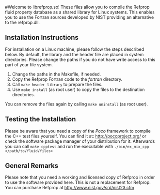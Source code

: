 
#Welcome to librefprop.so!
These files allow you to compile the Refprop fluid property database as a shared library for Linux systems. This enables you to use the Fortran sources developed by NIST providing an alternative to the refprop.dll. 

## Installation Instructions
For installation on a Linux machine, please follow the steps described below. By default, the library and the header file are placed in system directories. Please change the paths if you do not have write access to this part of your file system. 

1.  Change the paths in the Makefile, if needed.
2.  Copy the Refprop Fortran code to the *fortran* directory.
3.  Call `make header library` to prepare the files. 
4.  Use `make install` (as root user) to copy the files to the destination directories.

You can remove the files again by calling `make uninstall` (as root user). 

## Testing the Installation
Please be aware that you need a copy of the *Poco* framework to compile the C++ test files yourself. You can find it at: http://pocoproject.org/ or check the software package manager of your distribution for it. Afterwards you can call `make cpptest` and run the executable with `./bin/ex_mix_cpp </path/to/fluid/files>`

## General Remarks
Please note that you need a working and licensed copy of Refprop in order to use the software provided here. This is not a replacement for Refprop. You can purchase Refprop at http://www.nist.gov/srd/nist23.cfm
